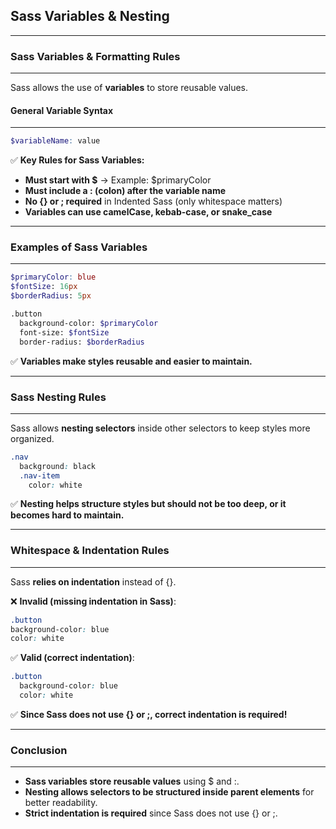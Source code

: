 ## **Sass Variables & Nesting**
---

### **Sass Variables & Formatting Rules**
---
Sass allows the use of **variables** to store reusable values.

#### **General Variable Syntax**
---

```scss
$variableName: value
```

✅ **Key Rules for Sass Variables:**
- **Must start with $** → Example: $primaryColor
- **Must include a : (colon) after the variable name**
- **No {} or ; required** in Indented Sass (only whitespace matters)
- **Variables can use camelCase, kebab-case, or snake_case**

---
### **Examples of Sass Variables**
---

```scss
$primaryColor: blue
$fontSize: 16px
$borderRadius: 5px

.button
  background-color: $primaryColor
  font-size: $fontSize
  border-radius: $borderRadius
```

✅ **Variables make styles reusable and easier to maintain.**

---
### **Sass Nesting Rules**
---
Sass allows **nesting selectors** inside other selectors to keep styles more organized.

```scss
.nav
  background: black
  .nav-item
    color: white
```

✅ **Nesting helps structure styles but should not be too deep, or it becomes hard to maintain.**

---
### **Whitespace & Indentation Rules**
---
Sass **relies on indentation** instead of {}.

❌ **Invalid (missing indentation in Sass)**:

```scss
.button
background-color: blue
color: white
```

✅ **Valid (correct indentation)**:

```scss
.button
  background-color: blue
  color: white
```

✅ **Since Sass does not use {} or ;, correct indentation is required!**

---
### **Conclusion**
---
- **Sass variables store reusable values** using $ and :.  
- **Nesting allows selectors to be structured inside parent elements** for better readability.  
- **Strict indentation is required** since Sass does not use {} or ;.
